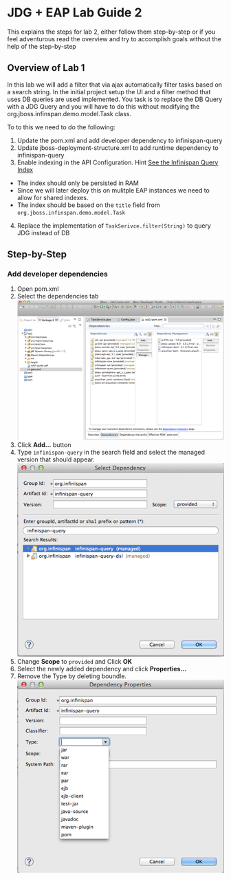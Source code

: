 # JDG + EAP Lab Guide 2
This explains the steps for lab 2, either follow them step-by-step or if you feel adventurous read the overview and try to accomplish goals without the help of the step-by-step

## Overview of Lab 1
In this lab we will add a filter that via ajax automatically filter tasks based on a search string. In the initial project setup the UI and a filter method that uses DB queries are used implemented. You task is to replace the DB Query with a JDG Query and you will have to do this without modifying the org.jboss.infinspan.demo.model.Task class. 

To to this we need to do the following:

1. Update the pom.xml and add developer dependency to infinispan-query
2. Update jboss-deployment-structure.xml to add runtime dependency to infinispan-query
3. Enable indexing in the API Configuration. Hint [See the Infinispan Query Index](http://red.ht/1nSniBo)
  - The index should only be persisted in RAM
  - Since we will later deploy this on mulitple EAP instances we need to allow for shared indexes.
  - The index should be based on the `title` field from `org.jboss.infinspan.demo.model.Task`
4. Replace the implementation of `TaskSerivce.filter(String)` to query JDG instead of DB

## Step-by-Step

### Add developer dependencies

1. Open pom.xml
2. Select the dependencies tab
  ![](images/lab2-image1.png)
3. Click **Add...** button
4. Type `infinispan-query` in the search field and select the managed version that should appear.
  ![](images/lab2-image2.png)
5. Change **Scope** to `provided` and Click **OK**
6. Select the newly added dependency and click **Properties...**
7. Remove the Type by deleting boundle.
  ![](images/lab2-image3.png)
